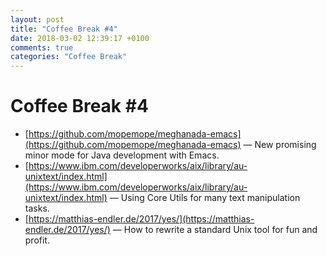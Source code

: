```yaml
---
layout: post
title: "Coffee Break #4"
date: 2018-03-02 12:39:17 +0100
comments: true
categories: "Coffee Break"
---
```


# Coffee Break #4

- [https://github.com/mopemope/meghanada-emacs](https://github.com/mopemope/meghanada-emacs) &mdash; New promising minor mode for Java development with Emacs.
- [https://www.ibm.com/developerworks/aix/library/au-unixtext/index.html](https://www.ibm.com/developerworks/aix/library/au-unixtext/index.html) &mdash; Using Core Utils for many text manipulation tasks.
- [https://matthias-endler.de/2017/yes/](https://matthias-endler.de/2017/yes/) &mdash; How to rewrite a standard Unix tool for fun and profit.
